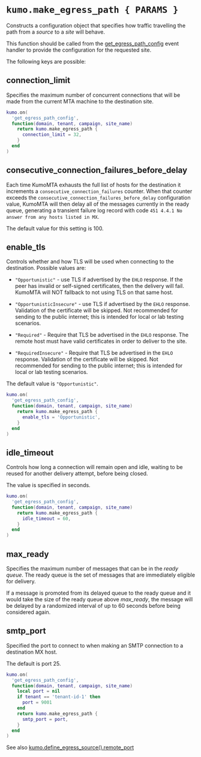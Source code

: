 # `kumo.make_egress_path { PARAMS }`

Constructs a configuration object that specifies how traffic travelling the
path from a *source* to a *site* will behave.

This function should be called from the
[get_egress_path_config](../events/get_egress_path_config.md) event handler to provide the
configuration for the requested site.

The following keys are possible:

## connection_limit

Specifies the maximum number of concurrent connections that will be made from
the current MTA machine to the destination site.

```lua
kumo.on(
  'get_egress_path_config',
  function(domain, tenant, campaign, site_name)
    return kumo.make_egress_path {
      connection_limit = 32,
    }
  end
)
```

## consecutive_connection_failures_before_delay

Each time KumoMTA exhausts the full list of hosts for the destination it
increments a `consecutive_connection_failures` counter. When that counter
exceeds the `consecutive_connection_failures_before_delay` configuration value,
KumoMTA will then delay all of the messages currently in the ready queue,
generating a transient failure log record with code `451 4.4.1 No answer from
any hosts listed in MX`.

The default value for this setting is 100.

## enable_tls

Controls whether and how TLS will be used when connecting to the destination.
Possible values are:

* `"Opportunistic"` - use TLS if advertised by the `EHLO` response. If the peer
  has invalid or self-signed certificates, then the delivery will fail. KumoMTA
  will NOT fallback to not using TLS on that same host.

* `"OpportunisticInsecure"` - use TLS if advertised by the `EHLO` response.
  Validation of the certificate will be skipped. Not recommended for sending to
  the public internet; this is intended for local or lab testing scenarios.

* `"Required"` - Require that TLS be advertised in the `EHLO` response. The
  remote host must have valid certificates in order to deliver to the site.

* `"RequiredInsecure"` - Require that TLS be advertised in the `EHLO` response.
  Validation of the certificate will be skipped.  Not recommended for sending
  to the public internet; this is intended for local or lab testing scenarios.

The default value is `"Opportunistic"`.

```lua
kumo.on(
  'get_egress_path_config',
  function(domain, tenant, campaign, site_name)
    return kumo.make_egress_path {
      enable_tls = 'Opportunistic',
    }
  end
)
```

## idle_timeout

Controls how long a connection will remain open and idle, waiting to be
reused for another delivery attempt, before being closed.

The value is specified in seconds.

```lua
kumo.on(
  'get_egress_path_config',
  function(domain, tenant, campaign, site_name)
    return kumo.make_egress_path {
      idle_timeout = 60,
    }
  end
)
```

## max_ready

Specifies the maximum number of messages that can be in the *ready queue*.
The ready queue is the set of messages that are immediately eligible for delivery.

If a message is promoted from its delayed queue to the ready queue and it would
take the size of the ready queue above *max_ready*, the message will be delayed
by a randomized interval of up to 60 seconds before being considered again.

## smtp_port

Specified the port to connect to when making an SMTP connection to a destination
MX host.

The default is port 25.

```lua
kumo.on(
  'get_egress_path_config',
  function(domain, tenant, campaign, site_name)
    local port = nil
    if tenant == 'tenant-id-1' then
      port = 9001
    end
    return kumo.make_egress_path {
      smtp_port = port,
    }
  end
)
```

See also [kumo.define_egress_source().remote_port](define_egress_source.md#remote_port)
